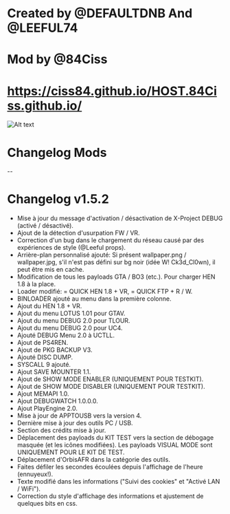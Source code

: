 # Created by @DEFAULTDNB And @LEEFUL74

# Mod by @84Ciss

# https://ciss84.github.io/HOST.84Ciss.github.io/

![Alt text](https://github.com/ciss84/HOST.84Ciss.github.io/blob/master/Capture.PNG?raw=true "Title")

# Changelog Mods

--

# Changelog v1.5.2
- Mise à jour du message d'activation / désactivation de X-Project DEBUG (activé / désactivé).
- Ajout de la détection d'usurpation FW / VR.
- Correction d'un bug dans le chargement du réseau causé par des expériences de style (@Leeful props).
- Arrière-plan personnalisé ajouté: Si présent wallpaper.png / wallpaper.jpg, s'il n'est pas défini sur bg noir (idée W! Ck3d_Cl0wn), il peut être mis en cache.
- Modification de tous les payloads GTA / BO3 (etc.). Pour charger HEN 1.8 à la place.
- Loader modifié: = QUICK HEN 1.8 + VR, = QUICK FTP + R / W.
- BINLOADER ajouté au menu dans la première colonne.
- Ajout du HEN 1.8 + VR.
- Ajout du menu LOTUS 1.01 pour GTAV.
- Ajout du menu DEBUG 2.0 pour TLOUR.
- Ajout du menu DEBUG 2.0 pour UC4.
- Ajouté DEBUG Menu 2.0 à UCTLL.
- Ajout de PS4REN.
- Ajout de PKG BACKUP V3.
- Ajouté DISC DUMP.
- SYSCALL 9 ajouté.
- Ajout SAVE MOUNTER 1.1.
- Ajout de SHOW MODE ENABLER (UNIQUEMENT POUR TESTKIT).
- Ajout de SHOW MODE DISABLER (UNIQUEMENT POUR TESTKIT).
- Ajout MEMAPI 1.0.
- Ajout DEBUGWATCH 1.0.0.0.
- Ajout PlayEngine 2.0.
- Mise à jour de APPTOUSB vers la version 4.
- Dernière mise à jour des outils PC / USB.
- Section des crédits mise à jour.
- Déplacement des payloads du KIT TEST vers la section de débogage masquée (et les icônes modifiées). Les payloads VISUAL MODE sont UNIQUEMENT POUR LE KIT DE TEST.
- Déplacement d'OrbisAFR dans la catégorie des outils.
- Faites défiler les secondes écoulées depuis l'affichage de l'heure (ennuyeux!).
- Texte modifié dans les informations ("Suivi des cookies" et "Activé LAN / WiFi").
- Correction du style d'affichage des informations et ajustement de quelques bits en css.
